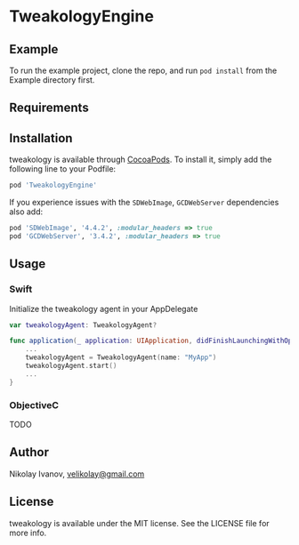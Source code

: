 # TweakologyEngine

## Example

To run the example project, clone the repo, and run `pod install` from the Example directory first.

## Requirements

## Installation

tweakology is available through [CocoaPods](http://cocoapods.org). To install
it, simply add the following line to your Podfile:

```ruby
pod 'TweakologyEngine'
```

If you experience issues with the `SDWebImage`,  `GCDWebServer` dependencies also add:

```ruby
pod 'SDWebImage', '4.4.2', :modular_headers => true
pod 'GCDWebServer', '3.4.2', :modular_headers => true
```

## Usage

### Swift

Initialize the tweakology agent in your AppDelegate

```swift
var tweakologyAgent: TweakologyAgent?

func application(_ application: UIApplication, didFinishLaunchingWithOptions launchOptions: [UIApplication.LaunchOptionsKey: Any]?) -> Bool {
    ...
    tweakologyAgent = TweakologyAgent(name: "MyApp")
    tweakologyAgent.start()
    ...
}
```

### ObjectiveC
TODO

## Author

Nikolay Ivanov, velikolay@gmail.com

## License

tweakology is available under the MIT license. See the LICENSE file for more info.
